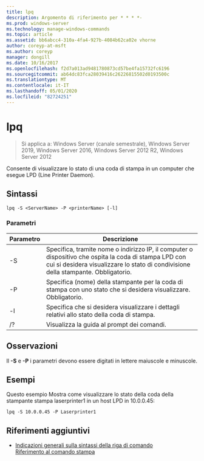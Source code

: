 ```yaml
---
title: lpq
description: Argomento di riferimento per * * * *-
ms.prod: windows-server
ms.technology: manage-windows-commands
ms.topic: article
ms.assetid: bb6abcc4-310a-4fa4-927b-4084b62ca02e vhorne
author: coreyp-at-msft
ms.author: coreyp
manager: dongill
ms.date: 10/16/2017
ms.openlocfilehash: f2d7a013ad9481780873cd57be4fa15732fc6196
ms.sourcegitcommit: ab64dc83fca28039416c26226815502d0193500c
ms.translationtype: MT
ms.contentlocale: it-IT
ms.lasthandoff: 05/01/2020
ms.locfileid: "82724251"
---
```

# <a name="lpq"></a>lpq

> Si applica a: Windows Server (canale semestrale), Windows Server 2019, Windows Server 2016, Windows Server 2012 R2, Windows Server 2012

Consente di visualizzare lo stato di una coda di stampa in un computer che esegue LPD (Line Printer Daemon).  

## <a name="syntax"></a>Sintassi  
```  
lpq -S <ServerName> -P <printerName> [-l]  
```  
### <a name="parameters"></a>Parametri  

|    Parametro     |                                                                        Descrizione                                                                        |
|------------------|-----------------------------------------------------------------------------------------------------------------------------------------------------------|
| -S<ServerName>  | Specifica, tramite nome o indirizzo IP, il computer o dispositivo che ospita la coda di stampa LPD con cui si desidera visualizzare lo stato di condivisione della stampante. Obbligatorio. |
| -P<printerName> |                           Specifica (nome) della stampante per la coda di stampa con uno stato che si desidera visualizzare. Obbligatorio.                           |
|        -l        |                                      Specifica che si desidera visualizzare i dettagli relativi allo stato della coda di stampa.                                      |
|        /?        |                                                           Visualizza la guida al prompt dei comandi.                                                            |

## <a name="remarks"></a>Osservazioni  
Il **-S** e **-P** i parametri devono essere digitati in lettere maiuscole e minuscole.  
## <a name="examples"></a>Esempi  
Questo esempio Mostra come visualizzare lo stato della coda della stampante stampa laserprinter1 in un host LPD in 10.0.0.45:  
```  
lpq -S 10.0.0.45 -P Laserprinter1  
```  
## <a name="additional-references"></a>Riferimenti aggiuntivi  
- [Indicazioni generali sulla sintassi della riga di comando](command-line-syntax-key.md)  
[Riferimento al comando stampa](print-command-reference.md)  
